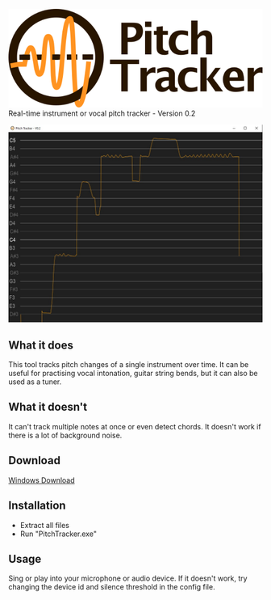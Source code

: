 ![](logo.png)
Real-time instrument or vocal pitch tracker - Version 0.2

![](screenshot.jpg)

## What it does

This tool tracks pitch changes of a single instrument over time.
It can be useful for practising vocal intonation, guitar string bends, but it can also be used as a tuner.

## What it doesn't

It can't track multiple notes at once or even detect chords. It doesn't work if there is a lot of background noise.

## Download

[Windows Download](https://www.dropbox.com/s/vslhfspumk18gyu/PitchTracker_V0.2.zip?dl=0)

## Installation

- Extract all files
- Run "PitchTracker.exe"

## Usage

Sing or play into your microphone or audio device. 
If it doesn't work, try changing the device id and silence threshold in the config file.
